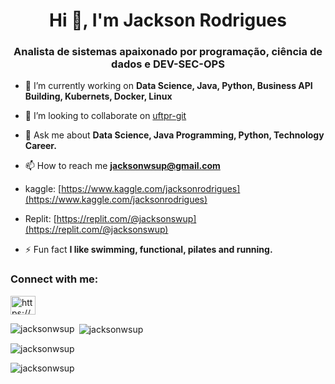 <h1 align="center">Hi 👋, I'm Jackson Rodrigues</h1>
<h3 align="center">Analista de sistemas apaixonado por programação, ciência de dados e DEV-SEC-OPS</h3>

- 🔭 I’m currently working on **Data Science, Java, Python, Business API Building, Kubernets, Docker, Linux**

- 👯 I’m looking to collaborate on [uftpr-git](https://github.com/anelisa/trabalho2)

- 💬 Ask me about **Data Science, Java Programming, Python, Technology Career.**

- 📫 How to reach me **jacksonwsup@gmail.com**

- kaggle: [https://www.kaggle.com/jacksonrodrigues](https://www.kaggle.com/jacksonrodrigues)
- Replit: [https://replit.com/@jacksonswup](https://replit.com/@jacksonswup)

- ⚡ Fun fact **I like swimming, functional, pilates and running.**

<h3 align="left">Connect with me:</h3>
<p align="left">
<a href="https://www.linkedin.com/in/jacksonrnoleto/" target="blank"><img align="center" src="https://raw.githubusercontent.com/rahuldkjain/github-profile-readme-generator/master/src/images/icons/Social/linked-in-alt.svg" alt="https://www.linkedin.com/in/jacksonrnoleto/" height="30" width="40" /></a>
</p>
<p><img align="left" src="https://github-readme-stats.vercel.app/api/top-langs?username=jacksonwsup&show_icons=true&locale=en&layout=compact" alt="jacksonwsup" /></p>

<p>&nbsp;<img align="center" src="https://github-readme-stats.vercel.app/api?username=jacksonwsup&show_icons=true&locale=en" alt="jacksonwsup" /></p>

<p><img align="center" src="https://github-readme-streak-stats.herokuapp.com/?user=jacksonwsup&" alt="jacksonwsup" /></p>

<p align="left"> <img src="https://komarev.com/ghpvc/?username=jacksonwsup&label=Profile%20views&color=0e75b6&style=flat" alt="jacksonwsup" /> </p>
